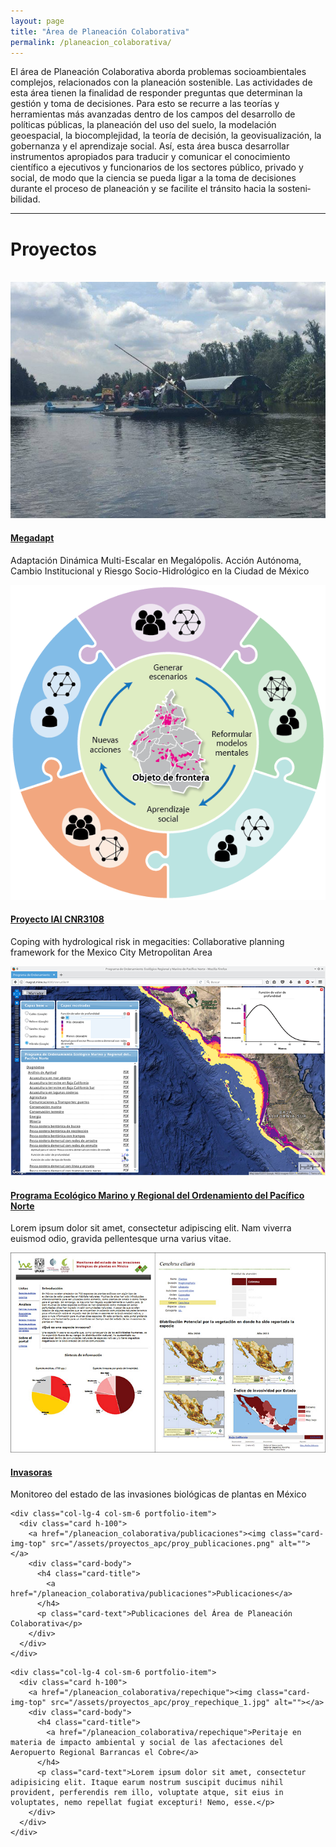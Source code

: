 ```yaml
---
layout: page
title: "Área de Planeación Colaborativa"
permalink: /planeacion_colaborativa/
---
```


El área de Planeación Colaborativa aborda problemas socioambientales complejos, relacionados con la planeación sostenible.
Las actividades de esta área tienen la finalidad de responder preguntas que determinan la gestión y toma de decisiones. Para esto se recurre a las teorías y herramientas más avanzadas dentro de los campos del desarrollo de políticas públicas, la planeación del uso del suelo, la modelación geoespacial, la biocomplejidad, la teoría de decisión, la geovisualización, la gobernanza y el aprendizaje social.
Así, esta área busca desarrollar instrumentos apropiados para traducir y comunicar el conocimiento científico a ejecutivos y funcionarios de los sectores público, privado y social, de modo que la ciencia se pueda ligar a la toma de decisiones durante el proceso de planeación y se facilite el tránsito hacia la sosteni­bilidad.

* * *

<!-- 3-col-portfolio BS - - Page Content -->
<div class="container-fluid">

  <!-- Page Heading -->
  <h1 class="text-center">Proyectos</h1>
  <br/>

  <div class="row">
<!-- 1_MEGADAPT -->
    <div class="col-lg-4 col-sm-6 portfolio-item">
      <div class="card h-100">
        <a href="http://megadapt.weebly.com/" target="_blank"><img class="card-img-top" src="/assets/proyectos_apc/proy_megadapt.jpg" alt=""></a>
        <div class="card-body">
          <h4 class="card-title">
            <a href="http://megadapt.weebly.com/" target="_blank">Megadapt</a>
          </h4>
          <p class="card-text">Adaptación Dinámica Multi-Escalar en Megalópolis. Acción Autónoma, Cambio Institucional y Riesgo Socio-Hidrológico en la Ciudad de México</p>
        </div>
      </div>
    </div>
<!-- 2_IAI -->
    <div class="col-lg-4 col-sm-6 portfolio-item">
      <div class="card h-100">
        <a href="/iai/introduccion"><img class="card-img-top" src="/assets/proyectos_apc/proy_iai.png" alt=""></a>
        <div class="card-body">
          <h4 class="card-title">
            <a href="/iai/introduccion">Proyecto IAI CNR3108</a>
          </h4>
          <p class="card-text">Coping with hydrological risk in megacities: Collaborative planning framework for the Mexico City Metropolitan Area</p>
        </div>
      </div>
    </div>
<!-- 3_Pacifico_Norte -->
    <div class="col-lg-4 col-sm-6 portfolio-item">
      <div class="card h-100">
        <a href="http://magrat.mine.nu:8080/Versatile/" target="_blank"><img class="card-img-top" src="/assets/proyectos_apc/proy_pacifico_norte.png" alt=""></a>
        <div class="card-body">
          <h4 class="card-title">
            <a href="http://magrat.mine.nu:8080/Versatile/" target="_blank">Programa Ecológico Marino y Regional del Ordenamiento del Pacífico Norte</a>
          </h4>
          <p class="card-text">Lorem ipsum dolor sit amet, consectetur adipiscing elit. Nam viverra euismod odio, gravida pellentesque urna varius vitae.</p>
        </div>
      </div>
    </div>
<!-- 4_invasoras -->
    <div class="col-lg-4 col-sm-6 portfolio-item">
      <div class="card h-100">
        <a href="http://www.unibio.unam.mx/invasoras/" target="_blank"><img class="card-img-top" src="/assets/proyectos_apc/proy_invasoras.jpg" alt=""></a>
        <div class="card-body">
          <h4 class="card-title">
            <a href="http://www.unibio.unam.mx/invasoras/" target="_blank">Invasoras</a>
          </h4>
          <p class="card-text">Monitoreo del estado de las invasiones biológicas de plantas en México</p>
        </div>
      </div>
    </div>

<!-- 5_publicaciones -->
    <div class="col-lg-4 col-sm-6 portfolio-item">
      <div class="card h-100">
        <a href="/planeacion_colaborativa/publicaciones"><img class="card-img-top" src="/assets/proyectos_apc/proy_publicaciones.png" alt=""></a>
        <div class="card-body">
          <h4 class="card-title">
            <a href="/planeacion_colaborativa/publicaciones">Publicaciones</a>
          </h4>
          <p class="card-text">Publicaciones del Área de Planeación Colaborativa</p>
        </div>
      </div>
    </div>

<!-- 6_Repechique -->
    <div class="col-lg-4 col-sm-6 portfolio-item">
      <div class="card h-100">
        <a href="/planeacion_colaborativa/repechique"><img class="card-img-top" src="/assets/proyectos_apc/proy_repechique_1.jpg" alt=""></a>
        <div class="card-body">
          <h4 class="card-title">
            <a href="/planeacion_colaborativa/repechique">Peritaje en materia de impacto ambiental y social de las afectaciones del Aeropuerto Regional Barrancas el Cobre</a>
          </h4>
          <p class="card-text">Lorem ipsum dolor sit amet, consectetur adipisicing elit. Itaque earum nostrum suscipit ducimus nihil provident, perferendis rem illo, voluptate atque, sit eius in voluptates, nemo repellat fugiat excepturi! Nemo, esse.</p>
        </div>
      </div>
    </div>

  <!-- /.row -->
</div>

  <!-- /.container -->
  <!-- Bootstrap core JavaScript
  <script src="vendor/jquery/jquery.min.js"></script>
  <script src="vendor/bootstrap/js/bootstrap.bundle.min.js"></script>
-->

<!-- CURSO EN LINEA CUAED
<div class="col-lg-4 col-sm-6 portfolio-item">
  <div class="card h-100">
    <a href="http://kinet.cuaed.unam.mx/educacion_continua/ordenamiento_ecologico/" target="_blank"><img class="card-img-top" src="/assets/proyectos_apc/cuaed_screen.png" alt=""></a>
    <div class="card-body">
      <h4 class="card-title">
        <a href="http://kinet.cuaed.unam.mx/educacion_continua/ordenamiento_ecologico/" target="_blank">Curso en línea de Ordenamiento Ecológico</a>
      </h4>
      <p class="card-text">Lorem ipsum dolor sit amet, consectetur adipiscing elit. Nam viverra euismod odio, gravida pellentesque urna varius vitae.</p>
    </div>
  </div>
</div> -->

<!-- FIN -->
